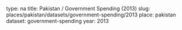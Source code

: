type: na
title: Pakistan / Government Spending (2013)
slug: places/pakistan/datasets/government-spending/2013
place: pakistan
dataset: government-spending
year: 2013
